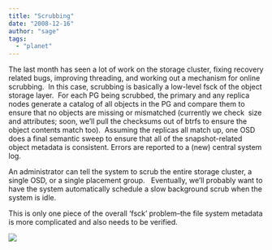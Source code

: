 ```yaml
---
title: "Scrubbing"
date: "2008-12-16"
author: "sage"
tags: 
  - "planet"
---
```


The last month has seen a lot of work on the storage cluster, fixing recovery related bugs, improving threading, and working out a mechanism for online scrubbing.  In this case, scrubbing is basically a low-level fsck of the object storage layer.  For each PG being scrubbed, the primary and any replica nodes generate a catalog of all objects in the PG and compare them to ensure that no objects are missing or mismatched (currently we check  size and attributes; soon, we’ll pull the checksums out of btrfs to ensure the object contents match too).  Assuming the replicas all match up, one OSD does a final semantic sweep to ensure that all of the snapshot-related object metadata is consistent. Errors are reported to a (new) central system log.

An administrator can tell the system to scrub the entire storage cluster, a single OSD, or a single placement group.   Eventually, we’ll probably want to have the system automatically schedule a slow background scrub when the system is idle.

This is only one piece of the overall ‘fsck’ problem–the file system metadata is more complicated and also needs to be verified.

![](http://track.hubspot.com/__ptq.gif?a=268973&k=14&bu=http://ceph.com&r=http://ceph.com/uncategorized/scrubbing/&bvt=rss&p=wordpress)

